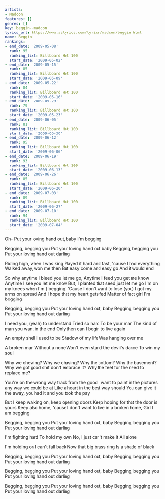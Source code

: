 ```yaml
---
artists:
- Madcon
features: []
genres: []
key: beggin--madcon
lyrics_url: https://www.azlyrics.com/lyrics/madcon/beggin.html
name: Beggin'
rankings:
- end_date: '2009-05-08'
  rank: 95
  ranking_list: Billboard Hot 100
  start_date: '2009-05-02'
- end_date: '2009-05-15'
  rank: 85
  ranking_list: Billboard Hot 100
  start_date: '2009-05-09'
- end_date: '2009-05-22'
  rank: 84
  ranking_list: Billboard Hot 100
  start_date: '2009-05-16'
- end_date: '2009-05-29'
  rank: 79
  ranking_list: Billboard Hot 100
  start_date: '2009-05-23'
- end_date: '2009-06-05'
  rank: 81
  ranking_list: Billboard Hot 100
  start_date: '2009-05-30'
- end_date: '2009-06-12'
  rank: 95
  ranking_list: Billboard Hot 100
  start_date: '2009-06-06'
- end_date: '2009-06-19'
  rank: 93
  ranking_list: Billboard Hot 100
  start_date: '2009-06-13'
- end_date: '2009-06-26'
  rank: 85
  ranking_list: Billboard Hot 100
  start_date: '2009-06-20'
- end_date: '2009-07-03'
  rank: 89
  ranking_list: Billboard Hot 100
  start_date: '2009-06-27'
- end_date: '2009-07-10'
  rank: 94
  ranking_list: Billboard Hot 100
  start_date: '2009-07-04'
---
```



Oh-
Put your loving hand out, baby
I'm begging

Begging, begging you
Put your loving hand out baby
Begging, begging you
Put your loving hand out darling

Riding high, when I was king
Played it hard and fast, 'cause I had everything
Walked away, won me then
But easy come and easy go
And it would end


So why anytime I bleed you let me go,
Anytime I feed you get me know
Anytime I see you let me know
But, I planted that seed just let me go
I'm on my knees when I'm ( begging)
'Cause I don't want to lose (you)
I got my arms on spread
And I hope that my heart gets fed
Matter of fact girl I'm begging


Begging, begging you
Put your loving hand out, baby
Begging, begging you
Put your loving hand out darling


I need you, (yeah) to understand
Tried so hard
To be your man
The kind of man you want in the end
Only then can I begin to live again


An empty shell
I used to be
Shadow of my life
Was hanging over me

A broken man
Without a none
Won't even stand the devil's dance
To win my soul

Why we chewing? Why we chasing?
Why the bottom? Why the basement?
Why we got good shit don't embrace it?
Why the feel for the need to replace me?

You're on the wrong way track from the good
I want to paint in the pictures any way we could be at
Like a heart in the best way should
You can give it the away, you had it and you took the pay

But I keep walking on, keep opening doors
Keep hoping for that the door is yours
Keep also home, 'cause I don't want to live in a broken home,
Girl I am begging


Begging, begging you
Put your loving hand out, baby
Begging, begging you
Put your loving hand out darling


I'm fighting hard
To hold my own
No, I just can't make it
All alone

I'm holding on
I can't fall back
Now that big brass ring
Is a shade of black


Begging, begging you
Put your loving hand out, baby
Begging, begging you
Put your loving hand out darling

Begging, begging you
Put your loving hand out, baby
Begging, begging you
Put your loving hand out darling

Begging, begging you
Put your loving hand out, baby
Begging, begging you
Put your loving hand out darling



